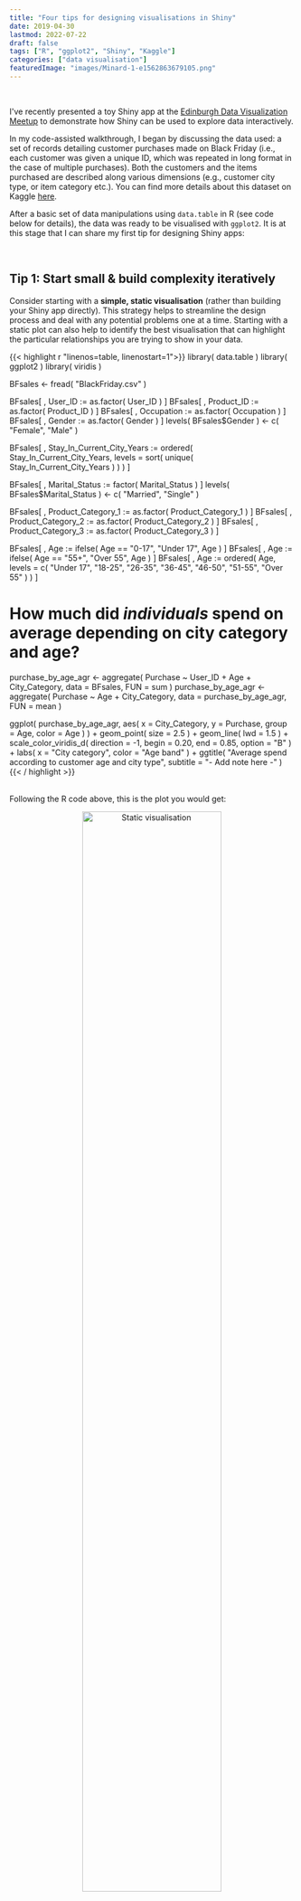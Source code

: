 ```yaml
---
title: "Four tips for designing visualisations in Shiny"
date: 2019-04-30
lastmod: 2022-07-22
draft: false
tags: ["R", "ggplot2", "Shiny", "Kaggle"]
categories: ["data visualisation"]
featuredImage: "images/Minard-1-e1562863679105.png"
---
```


&nbsp;


I've recently presented a toy Shiny app at the [Edinburgh Data Visualization Meetup](https://www.meetup.com/meetup-group-vBHbCmgh/events/259694171/) to demonstrate how Shiny can be used to explore data interactively.

In my code-assisted walkthrough, I began by discussing the data used: a set of records detailing customer purchases made on Black Friday (i.e., each customer was given a unique ID, which was repeated in long format in the case of multiple purchases). Both the customers and the items purchased are described along various dimensions (e.g., customer city type, or item category etc.). You can find more details about this dataset on Kaggle [here](https://www.kaggle.com/mehdidag/black-friday).
 
After a basic set of data manipulations using `data.table` in R (see code below for details), the data was ready to be visualised with `ggplot2`. It is at this stage that I can share my first tip for designing Shiny apps:


&nbsp;

## Tip 1: Start small & build complexity iteratively

Consider starting with a **simple, static visualisation** (rather than building your Shiny app directly). This strategy helps to streamline the design process and deal with any potential problems one at a time. Starting with a static plot can also help to identify the best visualisation that can highlight the particular relationships you are trying to show in your data.


{{< highlight r "linenos=table, linenostart=1">}}
library( data.table )
library( ggplot2 )
library( viridis )

BFsales <- fread( "BlackFriday.csv" )

BFsales[ , User_ID := as.factor( User_ID ) ]
BFsales[ , Product_ID := as.factor( Product_ID ) ]
BFsales[ , Occupation := as.factor( Occupation ) ]
BFsales[ , Gender := as.factor( Gender ) ]
levels( BFsales$Gender ) <- c( "Female", "Male" )

BFsales[ , Stay_In_Current_City_Years := ordered( Stay_In_Current_City_Years, levels = sort( unique( Stay_In_Current_City_Years ) ) ) ]

BFsales[ , Marital_Status := factor( Marital_Status ) ]
levels( BFsales$Marital_Status ) <- c( "Married", "Single" )

BFsales[ , Product_Category_1 := as.factor( Product_Category_1 ) ]
BFsales[ , Product_Category_2 := as.factor( Product_Category_2 ) ]
BFsales[ , Product_Category_3 := as.factor( Product_Category_3 ) ]

BFsales[ , Age := ifelse( Age == "0-17", "Under 17", Age ) ]
BFsales[ , Age := ifelse( Age == "55+", "Over 55", Age ) ]
BFsales[ , Age := ordered( Age, levels = c( "Under 17", "18-25", "26-35",  "36-45", "46-50", "51-55", "Over 55" ) ) ]


# How much did *individuals* spend on average depending on city category and age?
purchase_by_age_agr <- aggregate( Purchase ~ User_ID + Age + City_Category, data = BFsales, FUN = sum )
purchase_by_age_agr <- aggregate( Purchase ~ Age + City_Category, data = purchase_by_age_agr, FUN = mean )

ggplot( purchase_by_age_agr, 
        aes( x = City_Category, y = Purchase, group = Age, color = Age ) ) + 
  geom_point( size = 2.5 ) +
  geom_line( lwd = 1.5 ) +
  scale_color_viridis_d( direction = -1, begin = 0.20, end = 0.85, option = "B" ) +
  labs( x = "City category",
        color = "Age band" ) +
  ggtitle( "Average spend according to customer age and city type",
           subtitle = "- Add note here -" )
{{< / highlight >}}

<br>
Following the R code above, this is the plot you would get: 

<p style="text-align:center;"><img src='images/StaticVisualisation.png' alt='Static visualisation' width="70%"/></p>

After creating this static prototype, we can now start thinking about how to generalise it and integrate elements of interactivity (input menus) via Shiny. This would help us to investigate questions such as whether the product category affects the relationship shown, or whether customers' marital status, gender, or occupation have any influence as well? Tackling questions such as these with Shiny is a more powerful and elegant option, relative to generating large numbers of individual plots for each such scenario. 

So, how can we move to Shiny from here? I won't go into the details here (which I have done instead at the [meetup](https://www.meetup.com/meetup-group-vBHbCmgh/events/259694171/)), since several great tutorials are already available - notably [Dean Attali's](https://deanattali.com/blog/building-shiny-apps-tutorial/). You can also check out other important resources / documentation pages, e.g., the RStudio tutorials [here](http://rstudio.github.io/shiny/tutorial/) and [here](https://shiny.rstudio.com/articles). You can also have a look at the Shiny [app gallery](https://shiny.rstudio.com/gallery/) to get inspiration and choose a format that suits your needs.
 

However I will add several more tips that I have found very useful while developing Shiny apps - these range from usability issues, to efficiency and correct structure. As I've mentioned before, it can be really helpful to focus on these separately, once you've already determined what your outputs should in principle look like (when creating the static version of the plot):

&nbsp;

## Tip 2: Decide whether to prioritise particular subsets of data using filters with default settings

Think about the initial state of the app: should the view contain full data? If so, make sure the default options for the inputs cover *all* the options that exist in your data (e.g., a menu for selecting age group should have all checkboxes ticked by default, but users can later opt for looking at a single catergory if they so wish). 

However, it is very important to note what happens when missing values exist: these would get filtered out automatically by input menus with specific options, but is this something you want handled in this way? Perhaps the cases excluded in this way might present interest along other dimensions where they might instead present complete data.

&nbsp;

## Tip 3: Decide which objects (if any) should be shared across sessions

How should the app handle multiple connected sessions? It might be a good idea to have larger data objects / constants visible across all connected sessions for efficiency. It is worth thinking about this in more detail and setting up your app according to [**Scoping**](http://rstudio.github.io/shiny/tutorial/#scoping) guidance.

&nbsp;

## Tip 4: Beware of object dependencies

Make sure you are setting up the correct dependencies between reactive layers in your Shiny app: to make full use of Shiny's clever reactive system, you need to pay special attention to setting up the correct links between objects. A great post on [**Execution scheduling**](https://shiny.rstudio.com/articles/execution-scheduling.html) will go a long way towards clarifying this.


If you are curious about Black Friday sales, you can see the Shiny app in action below:

<iframe id="example1" src="https://thedatalab.shinyapps.io/BlackFridayShinyApp/" style="border: 0px solid black; width: 100%; height: 800px" frameborder="no"></iframe>



The code controlling the app's behaviour can be found on GitHub [here](https://github.com/TheDataLabScotland/BlackFridayShinyApp/blob/master/app.R), whereas the deployed version is [here](https://thedatalab.shinyapps.io/BlackFridayShinyApp/).

&nbsp;





## Further practice

If you like, feel free to build on my [example](https://github.com/TheDataLabScotland/BlackFridayShinyApp/blob/master/app.R) further. I've left out various menus that could still be included. So as practice, you could:

* Tweak the UI to include suitable inputs for:
    * Occupation
    * Marital status
    * Product category 2 or 3 (careful about handling missing data here) 
* Update the server function to use these newly-added inputs



